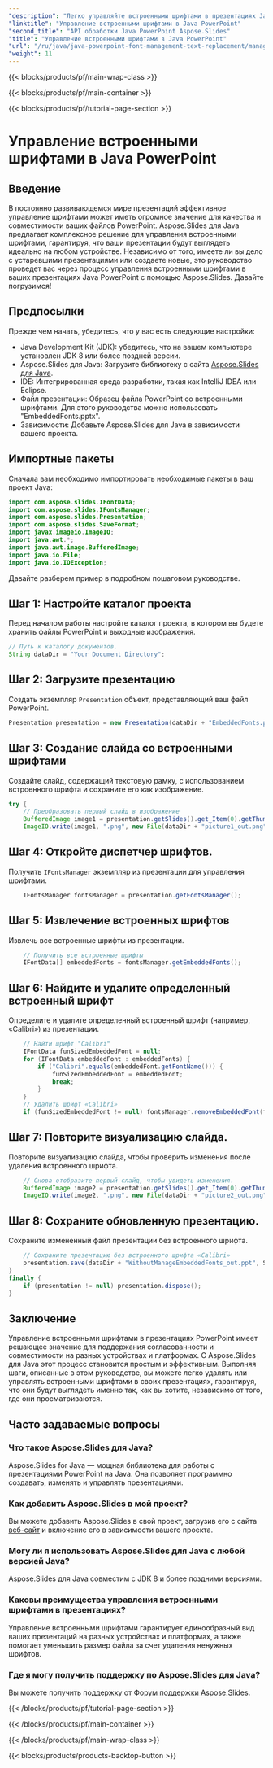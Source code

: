 ```yaml
---
"description": "Легко управляйте встроенными шрифтами в презентациях Java PowerPoint с помощью Aspose.Slides. Пошаговое руководство по оптимизации слайдов для обеспечения единообразия."
"linktitle": "Управление встроенными шрифтами в Java PowerPoint"
"second_title": "API обработки Java PowerPoint Aspose.Slides"
"title": "Управление встроенными шрифтами в Java PowerPoint"
"url": "/ru/java/java-powerpoint-font-management-text-replacement/manage-embedded-fonts-java-powerpoint/"
"weight": 11
---
```


{{< blocks/products/pf/main-wrap-class >}}

{{< blocks/products/pf/main-container >}}

{{< blocks/products/pf/tutorial-page-section >}}

# Управление встроенными шрифтами в Java PowerPoint

## Введение
В постоянно развивающемся мире презентаций эффективное управление шрифтами может иметь огромное значение для качества и совместимости ваших файлов PowerPoint. Aspose.Slides для Java предлагает комплексное решение для управления встроенными шрифтами, гарантируя, что ваши презентации будут выглядеть идеально на любом устройстве. Независимо от того, имеете ли вы дело с устаревшими презентациями или создаете новые, это руководство проведет вас через процесс управления встроенными шрифтами в ваших презентациях Java PowerPoint с помощью Aspose.Slides. Давайте погрузимся!
## Предпосылки
Прежде чем начать, убедитесь, что у вас есть следующие настройки:
- Java Development Kit (JDK): убедитесь, что на вашем компьютере установлен JDK 8 или более поздней версии.
- Aspose.Slides для Java: Загрузите библиотеку с сайта [Aspose.Slides для Java](https://releases.aspose.com/slides/java/).
- IDE: Интегрированная среда разработки, такая как IntelliJ IDEA или Eclipse.
- Файл презентации: Образец файла PowerPoint со встроенными шрифтами. Для этого руководства можно использовать "EmbeddedFonts.pptx".
- Зависимости: Добавьте Aspose.Slides для Java в зависимости вашего проекта.
## Импортные пакеты
Сначала вам необходимо импортировать необходимые пакеты в ваш проект Java:
```java
import com.aspose.slides.IFontData;
import com.aspose.slides.IFontsManager;
import com.aspose.slides.Presentation;
import com.aspose.slides.SaveFormat;
import javax.imageio.ImageIO;
import java.awt.*;
import java.awt.image.BufferedImage;
import java.io.File;
import java.io.IOException;
```
Давайте разберем пример в подробном пошаговом руководстве.
## Шаг 1: Настройте каталог проекта
Перед началом работы настройте каталог проекта, в котором вы будете хранить файлы PowerPoint и выходные изображения.
```java
// Путь к каталогу документов.
String dataDir = "Your Document Directory";
```
## Шаг 2: Загрузите презентацию
Создать экземпляр `Presentation` объект, представляющий ваш файл PowerPoint.
```java
Presentation presentation = new Presentation(dataDir + "EmbeddedFonts.pptx");
```
## Шаг 3: Создание слайда со встроенными шрифтами
Создайте слайд, содержащий текстовую рамку, с использованием встроенного шрифта и сохраните его как изображение.
```java
try {
    // Преобразовать первый слайд в изображение
    BufferedImage image1 = presentation.getSlides().get_Item(0).getThumbnail(new Dimension(960, 720));
    ImageIO.write(image1, ".png", new File(dataDir + "picture1_out.png"));
```
## Шаг 4: Откройте диспетчер шрифтов.
Получить `IFontsManager` экземпляр из презентации для управления шрифтами.
```java
    IFontsManager fontsManager = presentation.getFontsManager();
```
## Шаг 5: Извлечение встроенных шрифтов
Извлечь все встроенные шрифты из презентации.
```java
    // Получить все встроенные шрифты
    IFontData[] embeddedFonts = fontsManager.getEmbeddedFonts();
```
## Шаг 6: Найдите и удалите определенный встроенный шрифт
Определите и удалите определенный встроенный шрифт (например, «Calibri») из презентации.
```java
    // Найти шрифт "Calibri"
    IFontData funSizedEmbeddedFont = null;
    for (IFontData embeddedFont : embeddedFonts) {
        if ("Calibri".equals(embeddedFont.getFontName())) {
            funSizedEmbeddedFont = embeddedFont;
            break;
        }
    }
    // Удалить шрифт «Calibri»
    if (funSizedEmbeddedFont != null) fontsManager.removeEmbeddedFont(funSizedEmbeddedFont);
```
## Шаг 7: Повторите визуализацию слайда.
Повторите визуализацию слайда, чтобы проверить изменения после удаления встроенного шрифта.
```java
    // Снова отобразите первый слайд, чтобы увидеть изменения.
    BufferedImage image2 = presentation.getSlides().get_Item(0).getThumbnail(new Dimension(960, 720));
    ImageIO.write(image2, ".png", new File(dataDir + "picture2_out.png"));
```
## Шаг 8: Сохраните обновленную презентацию.
Сохраните измененный файл презентации без встроенного шрифта.
```java
    // Сохраните презентацию без встроенного шрифта «Calibri»
    presentation.save(dataDir + "WithoutManageEmbeddedFonts_out.ppt", SaveFormat.Ppt);
}
finally {
    if (presentation != null) presentation.dispose();
}
```
## Заключение
Управление встроенными шрифтами в презентациях PowerPoint имеет решающее значение для поддержания согласованности и совместимости на разных устройствах и платформах. С Aspose.Slides для Java этот процесс становится простым и эффективным. Выполняя шаги, описанные в этом руководстве, вы можете легко удалять или управлять встроенными шрифтами в своих презентациях, гарантируя, что они будут выглядеть именно так, как вы хотите, независимо от того, где они просматриваются.
## Часто задаваемые вопросы
### Что такое Aspose.Slides для Java?
Aspose.Slides for Java — мощная библиотека для работы с презентациями PowerPoint на Java. Она позволяет программно создавать, изменять и управлять презентациями.
### Как добавить Aspose.Slides в мой проект?
Вы можете добавить Aspose.Slides в свой проект, загрузив его с сайта [веб-сайт](https://releases.aspose.com/slides/java/) и включение его в зависимости вашего проекта.
### Могу ли я использовать Aspose.Slides для Java с любой версией Java?
Aspose.Slides для Java совместим с JDK 8 и более поздними версиями.
### Каковы преимущества управления встроенными шрифтами в презентациях?
Управление встроенными шрифтами гарантирует единообразный вид ваших презентаций на разных устройствах и платформах, а также помогает уменьшить размер файла за счет удаления ненужных шрифтов.
### Где я могу получить поддержку по Aspose.Slides для Java?
Вы можете получить поддержку от [Форум поддержки Aspose.Slides](https://forum.aspose.com/c/slides/11).

{{< /blocks/products/pf/tutorial-page-section >}}

{{< /blocks/products/pf/main-container >}}

{{< /blocks/products/pf/main-wrap-class >}}

{{< blocks/products/products-backtop-button >}}